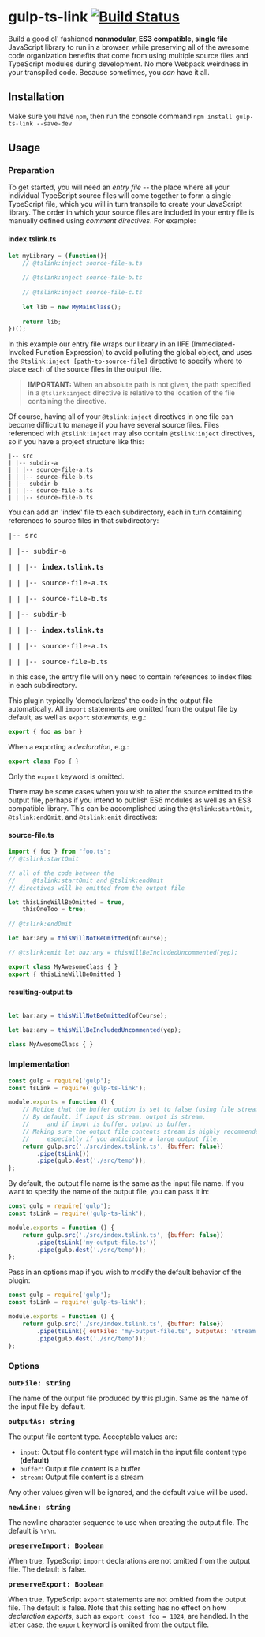 # gulp-ts-link [![Build Status](https://travis-ci.com/byronwjones/gulp-ts-link.svg?branch=master)](https://travis-ci.com/byronwjones/gulp-ts-link)
Build a good ol' fashioned **nonmodular, ES3 compatible, single file** JavaScript library to run in a browser, while preserving all of the awesome code organization benefits that come from using multiple source files and TypeScript modules during development.  No more Webpack weirdness in your transpiled code.  Because sometimes, you *can* have it all.

## Installation
Make sure you have `npm`, then run the console command `npm install gulp-ts-link --save-dev`

## Usage

### Preparation
To get started, you will need an *entry file* -- the place where all your individual TypeScript source files will come together to form a single TypeScript file, which you will in turn transpile to create your JavaScript library.  The order in which your source files are included in your entry file is manually defined using *comment directives*.  For example:

#### index.tslink.ts
```js
let myLibrary = (function(){
    // @tslink:inject source-file-a.ts
    
    // @tslink:inject source-file-b.ts
    
    // @tslink:inject source-file-c.ts
    
    let lib = new MyMainClass();
    
    return lib;
})();
```

In this example our entry file wraps our library in an IIFE (Immediated-Invoked Function Expression) to avoid polluting the global object, and uses the `@tslink:inject [path-to-source-file]` directive to specify where to place each of the source files in the output file.

> **IMPORTANT:** When an absolute path is not given, the path specified in a `@tslink:inject` directive is relative to the location of the file containing the directive.

Of course, having all of your `@tslink:inject` directives in one file can become difficult to manage if you have several source files.  Files referenced with `@tslink:inject` may also contain `@tslink:inject` directives, so if you have a project structure like this:
```
|-- src
| |-- subdir-a
| | |-- source-file-a.ts
| | |-- source-file-b.ts
| |-- subdir-b
| | |-- source-file-a.ts
| | |-- source-file-b.ts
```

You can add an 'index' file to each subdirectory, each in turn containing references to source files in that subdirectory:
<pre>
|-- src<br>
| |-- subdir-a<br>
| | |-- <b>index.tslink.ts</b><br>
| | |-- source-file-a.ts<br>
| | |-- source-file-b.ts<br>
| |-- subdir-b<br>
| | |-- <b>index.tslink.ts</b><br>
| | |-- source-file-a.ts<br>
| | |-- source-file-b.ts
</pre>

In this case, the entry file will only need to contain references to index files in each subdirectory.

This plugin typically 'demodularizes' the code in the output file automatically.  All `import` statements are omitted from the output file by default, as well as `export` *statements*, e.g.:
```js
export { foo as bar }
```
When a exporting a *declaration*, e.g.:
```js
export class Foo { }
```
Only the `export` keyword is omitted.

There may be some cases when you wish to alter the source emitted to the output file, perhaps if you intend to publish ES6 modules as well as an ES3 compatible library.  This can be accomplished using the `@tslink:startOmit`, `@tslink:endOmit`, and `@tslink:emit` directives:

#### source-file.ts
```js
import { foo } from "foo.ts";
// @tslink:startOmit

// all of the code between the 
//     @tslink:startOmit and @tslink:endOmit 
// directives will be omitted from the output file

let thisLineWillBeOmitted = true,
    thisOneToo = true;
    
// @tslink:endOmit

let bar:any = thisWillNotBeOmitted(ofCourse);

// @tslink:emit let baz:any = thisWillBeIncludedUncommented(yep);

export class MyAwesomeClass { }
export { thisLineWillBeOmitted }
```

#### resulting-output.ts
```js

let bar:any = thisWillNotBeOmitted(ofCourse);

let baz:any = thisWillBeIncludedUncommented(yep);

class MyAwesomeClass { }
```

### Implementation
```js
const gulp = require('gulp');
const tsLink = require('gulp-ts-link');

module.exports = function () {
    // Notice that the buffer option is set to false (using file stream).
    // By default, if input is stream, output is stream,
    //     and if input is buffer, output is buffer.
    // Making sure the output file contents stream is highly recommended,
    //     especially if you anticipate a large output file.
    return gulp.src('./src/index.tslink.ts', {buffer: false})
        .pipe(tsLink())
        .pipe(gulp.dest('./src/temp'));
};
```

By default, the output file name is the same as the input file name.  If you want to specify the name of the output file, you can pass it in:
```js
const gulp = require('gulp');
const tsLink = require('gulp-ts-link');

module.exports = function () {
    return gulp.src('./src/index.tslink.ts', {buffer: false})
        .pipe(tsLink('my-output-file.ts'))
        .pipe(gulp.dest('./src/temp'));
};
```
Pass in an options map if you wish to modify the default behavior of the plugin:
```js
const gulp = require('gulp');
const tsLink = require('gulp-ts-link');

module.exports = function () {
    return gulp.src('./src/index.tslink.ts', {buffer: false})
        .pipe(tsLink({ outFile: 'my-output-file.ts', outputAs: 'stream' }))
        .pipe(gulp.dest('./src/temp'));
};
```

### Options
<pre><b>outFile: string</b></pre>
The name of the output file produced by this plugin. Same as the name of the input file by default.

<pre><b>outputAs: string</b></pre>
The output file content type. Acceptable values are:
 - `input`: Output file content type will match in the input file content type **(default)**
 - `buffer`: Output file content is a buffer
 - `stream`: Output file content is a stream
 
 Any other values given will be ignored, and the default value will be used.

<pre><b>newLine: string</b></pre>
The newline character sequence to use when creating the output file.  The default is `\r\n`.

<pre><b>preserveImport: Boolean</b></pre>
When true, TypeScript `import` declarations are not omitted from the output file.  The default is false.

<pre><b>preserveExport: Boolean</b></pre>
When true, TypeScript `export` statements are not omitted from the output file.  The default is false.  Note that this setting has no effect on how *declaration exports*, such as `export const foo = 1024`, are handled.  In the latter case, the `export` keyword is omiited from the output file.
